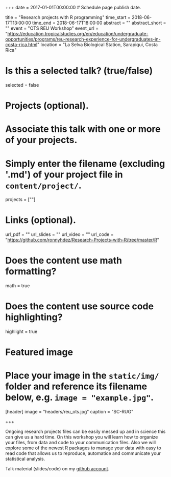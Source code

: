 +++
date = 2017-01-01T00:00:00  # Schedule page publish date.

title = "Research projects with R programming"
time_start = 2018-06-17T13:00:00
time_end = 2018-06-17T18:00:00
abstract = ""
abstract_short = ""
event = "OTS REU Workshop"
event_url = "https://education.tropicalstudies.org/en/education/undergraduate-opportunities/programs/reu-research-experience-for-undergraduates-in-costa-rica.html"
location = "La Selva Biological Station, Sarapiqui, Costa Rica"

# Is this a selected talk? (true/false)
selected = false

# Projects (optional).
#   Associate this talk with one or more of your projects.
#   Simply enter the filename (excluding '.md') of your project file in `content/project/`.
projects = [""]

# Links (optional).
url_pdf = ""
url_slides = ""
url_video = ""
url_code = "https://github.com/ronnyhdez/Research-Projects-with-R/tree/master/R"

# Does the content use math formatting?
math = true

# Does the content use source code highlighting?
highlight = true

# Featured image
# Place your image in the `static/img/` folder and reference its filename below, e.g. `image = "example.jpg"`.
[header]
image = "headers/reu_ots.jpg"
caption = "SC-RUG"

+++

Ongoing research projects files can be easily messed up and in science this can give us 
a hard time. On this workshop you will learn how to organize your files, from data and code to your communication files. Also we will explore some of the newest R packages to manage your data with easy to
read code that allows us to reproduce, automatice and communicate your statistical analysis.

Talk material (slides/code) on my [github account](https://github.com/ronnyhdez/Research-Projects-with-R). 
